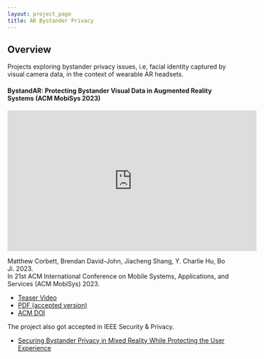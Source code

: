 ```yaml
---
layout: project_page
title: AR Bystander Privacy
---
```


## Overview

Projects exploring bystander privacy issues, i.e, facial identity captured by visual camera data, in the context of wearable AR headsets.


#### BystandAR: Protecting Bystander Visual Data in Augmented Reality Systems (ACM MobiSys 2023)
<iframe width="560" height="315" src="https://youtube.com/embed/VOdCPqdzPjE" frameborder="0" allow="autoplay; encrypted-media" allowfullscreen></iframe>

Matthew Corbett, Brendan David-John, Jiacheng Shang, Y. Charlie Hu, Bo Ji. 2023.\
In 21st ACM International Conference on Mobile Systems, Applications, and Services (ACM MobiSys) 2023.

 - [Teaser Video](https://youtu.be/VOdCPqdzPjE)
 - [PDF (accepted version)]({{root_url}}/assets/pdfs/mobisys23_accepted_version.pdf)
 - [ACM DOI](https://dl.acm.org/doi/abs/10.1145/3581791.3596830)

The project also got accepted in IEEE Security & Privacy. 
 - [Securing Bystander Privacy in Mixed Reality While Protecting the User Experience](https://ieeexplore.ieee.org/document/10339660)